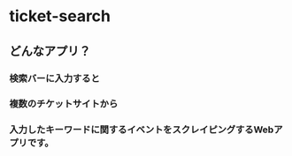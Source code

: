 # ticket-search

## どんなアプリ？
### 検索バーに入力すると  
### 複数のチケットサイトから  
### 入力したキーワードに関するイベントをスクレイピングするWebアプリです。  
